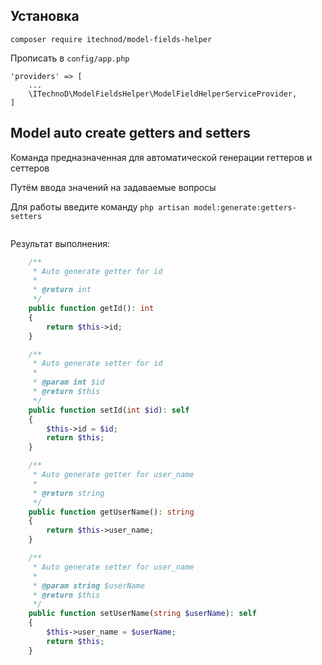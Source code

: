 ## Установка

``composer require itechnod/model-fields-helper``

Прописать в ``config/app.php``
```
'providers' => [
    ...
    \ITechnoD\ModelFieldsHelper\ModelFieldHelperServiceProvider,
]
```

## Model auto create getters and setters
Команда предназначенная для автоматической генерации геттеров и сеттеров

Путём ввода значений на задаваемые вопросы

Для работы введите команду ``php artisan model:generate:getters-setters``

<p align="center"><img src=""></p>

Результат выполнения: 
```php
    /**
     * Auto generate getter for id
     *
     * @return int
     */
    public function getId(): int
    {
        return $this->id;
    }

    /**
     * Auto generate setter for id
     *
     * @param int $id
     * @return $this
     */
    public function setId(int $id): self
    {
        $this->id = $id;
        return $this;
    }

    /**
     * Auto generate getter for user_name
     *
     * @return string
     */
    public function getUserName(): string
    {
        return $this->user_name;
    }

    /**
     * Auto generate setter for user_name
     *
     * @param string $userName
     * @return $this
     */
    public function setUserName(string $userName): self
    {
        $this->user_name = $userName;
        return $this;
    }
```